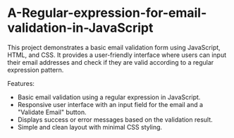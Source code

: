 # A-Regular-expression-for-email-validation-in-JavaScript
This project demonstrates a basic email validation form using JavaScript, HTML, and CSS. It provides a user-friendly interface where users can input their email addresses and check if they are valid according to a regular expression pattern.

Features:

* Basic email validation using a regular expression in JavaScript.
* Responsive user interface with an input field for the email and a "Validate Email" button.
* Displays success or error messages based on the validation result.
* Simple and clean layout with minimal CSS styling.
